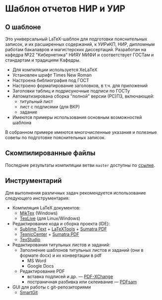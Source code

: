 # Шаблон отчетов НИР и УИР #

## О шаблоне

Это универсальный LaTeX-шаблон для подготовки пояснительных записок, и их расширенных содержаний, к УИРиКП, НИР, дипломным работам бакалавров и магистерских диссертаций. Разработан на кафедра №22 "Кибернетика" НИЯУ МИФИ и соответствует ГОСТам и стандартам и традициям Кафедры.

* Для компиляции используется XeLaTeX
* Установлен шрифт Times New Roman
* Настроена библиография под ГОСТ
* Настроено форматирование заголовков, в т.ч. для приложений
* Заголовки таблиц и подрисуночные подписи по ГОСТу
* Автоматизирована сборка "полной" версии (РС)ПЗ, включающей:
    * титульный лист
    * лист с подписями (для ВКР)
    * задание
* Имеются примеры использования основным возможностей шаблона

В собранном примере имеются многочисленные указания и полезные советы по подготовке пояснительных записок.

## Скомпилированные файлы

Последние результаты компиляции ветви `master` доступны по
[ссылке](https://gitlab.com/skibcsit/thesis-template/-/jobs/artifacts/master/browse/?job=build).

## Инструментарий ###

Для выполнения различных задач рекомендуется использование следующего инструментария:

* Компиляция LaTeX документов:
    * [MikTex](https://miktex.org/) (Windows)
    * [TexLive](https://tug.org/texlive/) (для Linux/Windows)
* Редактирование кода и сборка проекта (IDE):
    * [Sublime Text](https://www.sublimetext.com/) + [LaTeXTools](https://latextools.readthedocs.io/en/latest/) + [Sumatra PDF](http://www.sumatrapdfreader.org)
    * [TexnicCenter](http://www.texniccenter.org/) + [Sumatra PDF](http://www.sumatrapdfreader.org)
    * [TexStudio](https://www.texstudio.org/)
* Редактирования титульных листов и заданий:
    * Заполнение шаблонов титульных листов и заданий (они в формате docx) и их конвертации в pdf
        * MS Word
        * Google Docs
    * Редактирование PDF
        * вставка подписей и др. — [PDF-XChange](https://www.tracker-software.com/product/pdf-xchange-editor)
        * постраничная разбивка или склеивание — [PDFsam](https://pdfsam.org/)
* GUI для работы с git-репозиториями
    * [SmartGit](https://www.syntevo.com/smartgit/)